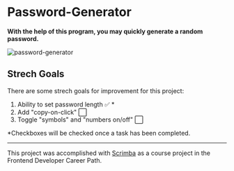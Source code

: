 # Password-Generator
<b>With the help of this program, you may quickly generate a random password.</b>

![password-generator](https://user-images.githubusercontent.com/106872138/212545900-62b2f8d1-c2ad-43b4-99f8-da4f2bfa6d0f.gif)

## Strech Goals
There are some strech goals for improvement for this project:
1.  Ability to set password length :white_check_mark: * <!-- when checkhed :white_check_mark: -->
2. Add "copy-on-click" :white_large_square: 
3. Toggle "symbols" and "numbers on/off" :white_large_square:

*Checkboxes will be checked once a task has been completed.

-------
This project was accomplished with <a href="https://scrimba.com/">Scrimba</a> as a course project in the Frontend Developer Career Path.
